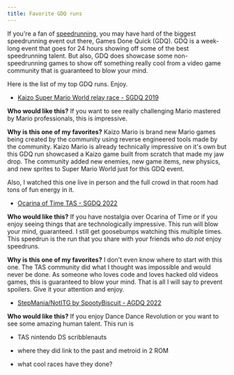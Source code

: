 ```yaml
---
title: Favorite GDQ runs
---
```


If you're a fan of [speedrunning](./speedrunning), you may have hard of the biggest speedrunning event out there, Games Done Quick (GDQ). GDQ is a week-long event that goes for 24 hours showing off some of the best speedrunning talent. But also, GDQ does showcase some non-speedrunning games to show off something really cool from a video game community that is guaranteed to blow your mind. 

Here is the list of my top GDQ runs. Enjoy. 

- [Kaizo Super Mario World relay race - SGDQ 2019](https://www.youtube.com/watch?v=yARetgEZnEM) 

**Who would like this?** If you want to see really challenging Mario mastered by Mario professionals, this is impressive. 

**Why is this one of my favorites?** Kaizo Mario is brand new Mario games being created by the community using reverse engineered tools made by the community. Kaizo Mario is already technically impressive on it's own but this GDQ run showcased a Kaizo game built from scratch that made my jaw drop. The community added new enemies, new game items, new physics, and new sprites to Super Mario World just for this GDQ event. 

Also, I watched this one live in person and the full crowd in that room had tons of fun energy in it. 

- [Ocarina of Time TAS - SGDQ 2022](https://www.youtube.com/watch?v=PNbkv_DJ0f0)

**Who would like this?** If you have nostalgia over Ocarina of Time or if you enjoy seeing things that are technologically impressive. This run will blow your mind, guaranteed. I still get goosebumps watching this multiple times. This speedrun is the run that you share with your friends who *do not* enjoy speedruns. 

**Why is this one of my favorites?** I don't even know where to start with this one. The TAS community did what I thought was impossible and would never be done. As someone who loves code and loves hacked old videos games, this is guaranteed to blow your mind. That is all I will say to prevent spoilers. Give it your attention and enjoy. 

- [StepMania/NotITG by SpootyBiscuit - AGDQ 2022](https://www.youtube.com/watch?v=sBP8MxQhEVM)

**Who would like this?** If you enjoy Dance Dance Revolution or you want to see some amazing human talent. This run is 

- TAS nintendo DS scribblenauts 

- where they did link to the past and metroid in 2 ROM

- what cool races have they done? 


